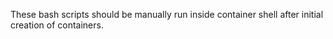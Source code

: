 These bash scripts should be manually run inside container shell after initial creation of containers.
